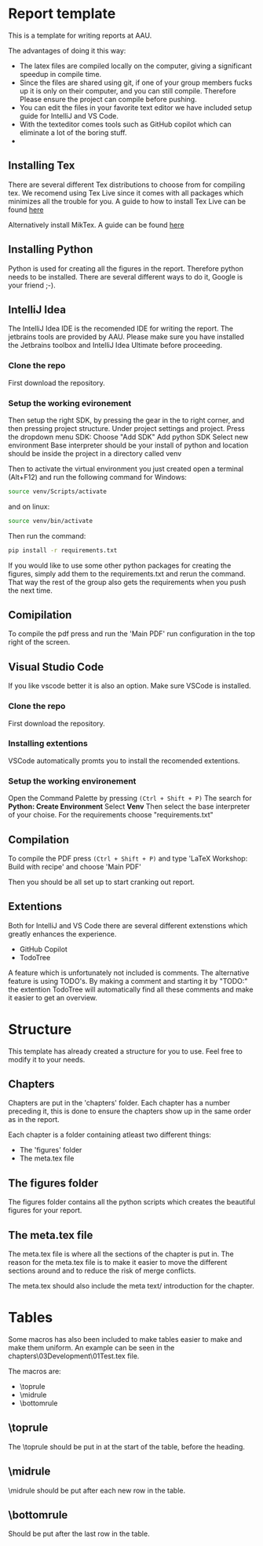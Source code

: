 # Report template
This is a template for writing reports at AAU. 

The advantages of doing it this way: 
- The latex files are compiled locally on the computer, giving a significant speedup in compile time.
- Since the files are shared using git, if one of your group members fucks up it is only on their computer, and you can still compile. Therefore Please ensure the project can compile before pushing.
- You can edit the files in your favorite text editor we have included setup guide for IntelliJ and VS Code.
- With the texteditor comes tools such as GitHub copilot which can eliminate a lot of the boring stuff.
- 

## Installing Tex
There are several different Tex distributions to choose from for compiling tex. 
We recomend using Tex Live since it comes with all packages which minimizes all the trouble for you. 
A guide to how to install Tex Live can be found [here](https://www.tug.org/texlive/)

Alternatively install MikTex. A guide can be found [here](https://miktex.org/download)

## Installing Python
Python is used for creating all the figures in the report. Therefore python needs to be installed. 
There are several different ways to do it, Google is your friend ;-).



## IntelliJ Idea
The IntelliJ Idea IDE is the recomended IDE for writing the report. 
The jetbrains tools are provided by AAU. Please make sure you have installed the Jetbrains toolbox and IntelliJ Idea Ultimate before proceeding. 

### Clone the repo
First download the repository. 

### Setup the working evironement
Then setup the right SDK, by pressing the gear in the to right corner, and then pressing project structure. 
Under project settings and project. 
Press the dropdown menu SDK: 
Choose "Add SDK" 
Add python SDK
Select new environment
Base interpreter should be your install of python and location should be inside the project in a directory called venv

Then to activate the virtual environment you just created open a terminal (Alt+F12) and run the following command for Windows: 

  ```bash
  source venv/Scripts/activate
  ```
and on linux: 
  ```bash
  source venv/bin/activate
  ```

Then run the command: 

  ```bash
  pip install -r requirements.txt
  ```
  
If you would like to use some other python packages for creating the figures, simply add them to the requirements.txt and rerun the command. That way the rest of the group also gets the requirements when you push the next time. 

## Comipilation
To compile the pdf press and run the 'Main PDF' run configuration in the top right of the screen.

## Visual Studio Code
If you like vscode better it is also an option. 
Make sure VSCode is installed. 


### Clone the repo
First download the repository. 

### Installing extentions
VSCode automatically promts you to install the recomended extentions. 

### Setup the working environement
Open the Command Palette by pressing ```(Ctrl + Shift + P)```
The search for **Python: Create Environment**
Select **Venv**
Then select the base interpreter of your choise. 
For the requirements choose "requirements.txt"

## Compilation
To compile the PDF press ```(Ctrl + Shift + P)``` and type 'LaTeX Workshop: Build with recipe' and choose 'Main PDF'

Then you should be all set up to start cranking out report. 


## Extentions 
Both for IntelliJ and VS Code there are several different extenstions which greatly enhances the experience. 
- GitHub Copilot
- TodoTree

A feature which is unfortunately not included is comments. The alternative feature is using TODO's. By making a comment and starting it by "TODO:" the extention TodoTree will automatically find all these comments and make it easier to get an overview. 

# Structure
This template has already created a structure for you to use. Feel free to modify it to your needs. 
## Chapters 
Chapters are put in the 'chapters' folder. Each chapter has a number preceding it, this is done to ensure the chapters show up in the same order as in the report.

Each chapter is a folder containing atleast two different things: 
- The 'figures' folder
- The meta.tex file

## The figures folder
The figures folder contains all the python scripts which creates the beautiful figures for your report. 

## The meta.tex file
The meta.tex file is where all the sections of the chapter is put in. The reason for the meta.tex file is to make it easier to move the different sections around and to reduce the risk of merge conflicts. 

The meta.tex should also include the meta text/ introduction for the chapter. 

# Tables
Some macros has also been included to make tables easier to make and make them uniform. An example can be seen in the chapters\03Development\01Test.tex file. 

The macros are: 
- \toprule 
- \midrule
- \bottomrule

## \toprule 
The \toprule should be put in at the start of the table, before the heading. 
## \midrule
\midrule should be put after each new row in the table. 
## \bottomrule
Should be put after the last row in the table. 
